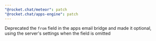 ```yaml
---
"@rocket.chat/meteor": patch
"@rocket.chat/apps-engine": patch
---
```


Deprecated the `from` field in the apps email bridge and made it optional, using the server's settings when the field is omitted
